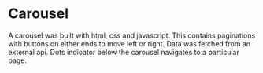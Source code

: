 # Carousel
A carousel was built with html, css and javascript. This contains paginations with buttons on either ends to move left or right. Data was fetched from an external api.
Dots indicator below the carousel navigates to a particular page.

